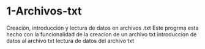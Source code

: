 # 1-Archivos-txt
Creación, introducción y lectura de datos en archivos .txt
Este progrma  esta hecho con la funcionalidad de la creacion de un archivo txt
introduccion de datos al archivo txt
lectura de datos del archivo txt
